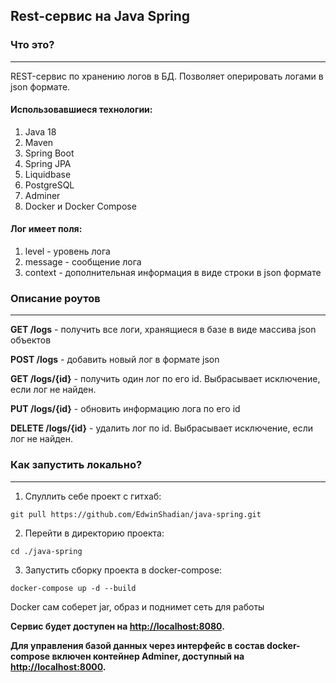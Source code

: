 ## Rest-сервис на Java Spring

### Что это?
****
REST-сервис по хранению логов в БД.
Позволяет оперировать логами в json формате.

#### Использовавшиеся технологии:
1. Java 18
2. Maven
3. Spring Boot
4. Spring JPA
5. Liquidbase
6. PostgreSQL
7. Adminer
8. Docker и Docker Compose

#### Лог имеет поля:
1. level - уровень лога
2. message - сообщение лога
3. context - дополнительная информация в виде строки в json формате

### Описание роутов
****
**GET /logs** - получить все логи, хранящиеся в базе в виде массива json объектов

**POST /logs** - добавить новый лог в формате json

**GET /logs/{id}** - получить один лог по его id. Выбрасывает исключение, если лог не найден.

**PUT /logs/{id}** - обновить информацию лога по его id

**DELETE /logs/{id}** - удалить лог по id. Выбрасывает исключение, если лог не найден.

### Как запустить локально?
****
1. Спуллить себе проект с гитхаб:
```shell
git pull https://github.com/EdwinShadian/java-spring.git
```
2. Перейти в директорию проекта:
```shell
cd ./java-spring
```
3. Запустить сборку проекта в docker-compose:
```shell
docker-compose up -d --build
```
Docker сам соберет jar, образ и поднимет сеть для работы

**Сервис будет доступен на [http://localhost:8080](http://localhost:8080).**

**Для управления базой данных через интерфейс в состав docker-compose включен контейнер Adminer, 
доступный на [http://localhost:8000](http://localhost:8000).**